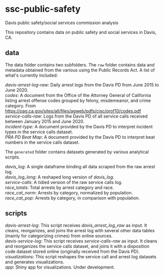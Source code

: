 # ssc-public-safety
Davis public safety/social services commission analysis  

This repository contains data on public safety and social services in Davis, CA.  

## data

The data folder contains two subfolders. The `raw` folder contains data and metadata obtained from the various using the Public Records Act. A list of what's currently included:  

_davis-arrest-log-raw_: Daily arrest logs from the Davis PD from June 2015 to June 2020.  
_codes_: A document from the Office of the Attorney General of California listing arrest offense codes grouped by felony, misdemeanor, and crime category. From https://oag.ca.gov/sites/all/files/agweb/pdfs/cjsc/prof10/codes.pdf    
_service-calls-raw_: Logs from the Davis PD of all service calls received between January 2015 and June 2020.  
_incident-type_: A document provided by the Davis PD to interpret incident types in the service calls dataset.  
_PRA PD Beat Map_: A document provided by the Davis PD to interpret beat numbers in the service calls dataset.  
  
The `generated` folder contains datasets generated by various analytical scripts.  

_davis_log_: A single dataframe binding all data scraped from the raw arrest log.  
_davis_log_long_: A reshaped long version of _davis_log_.  
_service-calls_: A tidied version of the raw service calls log.  
_race_totals_: Total arrests by arrest category and race.  
_race_cat_norm_: Arrests by category, normalized by population.  
_race_cat_pop_: Arrests by category, in comparison with population.  

## scripts  

_davis-arrest-log_: This script receives _davis_arrest_log_raw_ as input. It cleans, reorganizes, and joins the arrest log with several other data tables (mainly for categorizing crimes) from online sources.   
_davis-service-log_: This script receives _service-calls-raw_ as input. It cleans and reorganizes the service calls dataset, and joins it with a disposition code dataset stored online (originally received from the Davis PD).  
_visualizations_: This script reshapes the service call and arrest log datasets and generates visualizations.  
_app_: Shiny app for visualizations. Under development.  
